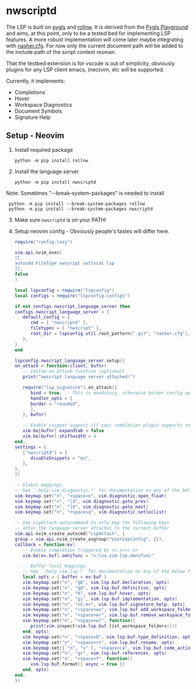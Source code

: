 # nwscriptd


The LSP is built on [pygls](https://github.com/openlawlibrary/pygls) and [rollnw](https://github.com/jd28/rollnw).  It is derived from the [Pygls Playground](https://github.com/openlawlibrary/pygls/tree/main/examples/vscode-playground) and aims, at this point, only to be a tested bed for implementing LSP features.  A more robust implementation will come later maybe integrating with [nasher.cfg](https://github.com/squattingmonk/nasher#nashercfg).  For now only the current document path will be added to the include path of the script context resman.

That the testbed extension is for vscode is out of simplicity, obviously plugins for any LSP client emacs, (neo)vim, etc will be supported.

Currently, it implements:
* Completions
* Hover
* Workspace Diagnostics
* Document Symbols
* Signature Help

## Setup - Neovim

1. Install required package
   ```
   python -m pip install rollnw
   ```

2. Install the language server
   ```
   python -m pip install nwscriptd
   ```

Note: Sometimes "--break-system-packages" is needed to install
   ```
    python -m pip install --break-system-packages rollnw
    python -m pip install --break-system-packages nwscriptd
   ```

3. Make sure ``nwscriptd`` is on your PATH!

4. Setup neovim config - Obviously people's tastes will differ here.
   ```lua
   require("config.lazy")

   vim.api.nvim_exec(
   [[
   autocmd FileType nwscript setlocal lsp
   ]],
   false
   )

   local lspconfig = require("lspconfig")
   local configs = require("lspconfig.configs")

   if not configs.nwscript_language_server then
   configs.nwscript_language_server = {
      default_config = {
         cmd = { "nwscriptd" },
         filetypes = { "nwscript" },
         root_dir = lspconfig.util.root_pattern(".git", "nasher.cfg"),
      },
   }
   end

   lspconfig.nwscript_language_server.setup({
   on_attach = function(client, bufnr)
      -- Custom on_attach function (optional)
      print("nwscript language server attached!")

      require("lsp_signature").on_attach({
         bind = true, -- This is mandatory, otherwise border config won't get registered.
         handler_opts = {
         border = "rounded",
         },
      }, bufnr)

      -- Enable snippet support (if your completion plugin supports snippets)
      vim.bo[bufnr].expandtab = false
      vim.bo[bufnr].shiftwidth = 4
   end,
   settings = {
      ["nwscriptd"] = {
         disableSnippets = "on",
      },
   },
   })

   -- Global mappings.
   -- See `:help vim.diagnostic.*` for documentation on any of the below functions
   vim.keymap.set("n", "<space>e", vim.diagnostic.open_float)
   vim.keymap.set("n", "[d", vim.diagnostic.goto_prev)
   vim.keymap.set("n", "]d", vim.diagnostic.goto_next)
   vim.keymap.set("n", "<space>q", vim.diagnostic.setloclist)

   -- Use LspAttach autocommand to only map the following keys
   -- after the language server attaches to the current buffer
   vim.api.nvim_create_autocmd("LspAttach", {
   group = vim.api.nvim_create_augroup("UserLspConfig", {}),
   callback = function(ev)
      -- Enable completion triggered by <c-x><c-o>
      vim.bo[ev.buf].omnifunc = "v:lua.vim.lsp.omnifunc"

      -- Buffer local mappings.
      -- See `:help vim.lsp.*` for documentation on any of the below functions
      local opts = { buffer = ev.buf }
      vim.keymap.set("n", "gD", vim.lsp.buf.declaration, opts)
      vim.keymap.set("n", "gd", vim.lsp.buf.definition, opts)
      vim.keymap.set("n", "K", vim.lsp.buf.hover, opts)
      vim.keymap.set("n", "gi", vim.lsp.buf.implementation, opts)
      vim.keymap.set("n", "<C-k>", vim.lsp.buf.signature_help, opts)
      vim.keymap.set("n", "<space>wa", vim.lsp.buf.add_workspace_folder, opts)
      vim.keymap.set("n", "<space>wr", vim.lsp.buf.remove_workspace_folder, opts)
      vim.keymap.set("n", "<space>wl", function()
         print(vim.inspect(vim.lsp.buf.list_workspace_folders()))
      end, opts)
      vim.keymap.set("n", "<space>D", vim.lsp.buf.type_definition, opts)
      vim.keymap.set("n", "<space>rn", vim.lsp.buf.rename, opts)
      vim.keymap.set({ "n", "v" }, "<space>ca", vim.lsp.buf.code_action, opts)
      vim.keymap.set("n", "gr", vim.lsp.buf.references, opts)
      vim.keymap.set("n", "<space>f", function()
         vim.lsp.buf.format({ async = true })
      end, opts)
   end,
   })
   ```
